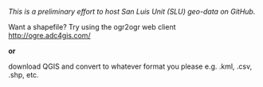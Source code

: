 *This is a preliminary effort to host San Luis Unit (SLU) geo-data on GitHub.*

Want a shapefile? Try using the ogr2ogr web client http://ogre.adc4gis.com/ 

**or** 

download QGIS and convert to whatever format you please e.g. .kml, .csv, .shp, etc.